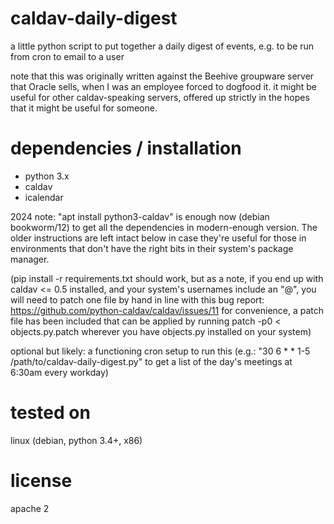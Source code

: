 # caldav-daily-digest
a little python script to put together a daily digest of events, e.g. to 
be run from cron to email to a user

note that this was originally written against the Beehive groupware server
that Oracle sells, when I was an employee forced to dogfood it. it might
be useful for other caldav-speaking servers, offered up strictly in the
hopes that it might be useful for someone.

# dependencies / installation
  - python 3.x
  - caldav
  - icalendar

2024 note: "apt install python3-caldav" is enough now (debian bookworm/12) to get all the dependencies in modern-enough version. The older instructions are left intact below in case they're useful for those in environments that don't have the right bits in their system's package manager.

(pip install -r requirements.txt should work, but as a note, if you end up with caldav <= 0.5 installed, and your system's usernames include an "@", you will need to patch one file by hand in line with this bug report: https://github.com/python-caldav/caldav/issues/11
 for convenience, a patch file has been included that can be applied by running patch -p0 < objects.py.patch wherever you have objects.py installed on your system)

optional but likely: a functioning cron setup to run this
(e.g.: "30  6 * * 1-5 /path/to/caldav-daily-digest.py" to get a list of the day's meetings at 6:30am every workday)

# tested on
linux (debian, python 3.4+, x86)

# license
apache 2
